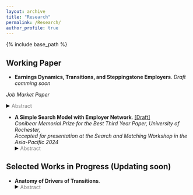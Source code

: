 ```yaml
---
layout: archive
title: "Research"
permalink: /Research/
author_profile: true
---
```


{% include base_path %}

## Working Paper

* __Earnings Dynamics, Transitions, and Steppingstone Employers__. _Draft comming soon_
<!--[[Draft]](https://SteveShelnanMa.github.io/workingpaper/.pdf). \-->

  _Job Market Paper_ 
  <div class="toggle-abstract" onclick="toggleAbstract(event)">
    <div class="triangle-right"></div><span class="abstract-text">Abstract</span>
  </div>
  <div class="abstract-content" style="display:none;">
    <p>Full abstract coming soon...</p>
  </div>

* __A Simple Search Model with Employer Network__. [[Draft]](https://SteveShelnanMa.github.io/workingpaper/.pdf)\
  _Conibear Memorial Prize for the Best Third Year Paper, University of Rochester,_\
  _Accepted for presentation at the Search and Matching Workshop in the Asia-Pacific 2024_
  <div class="toggle-abstract" onclick="toggleAbstract(event)">
    <div class="triangle-right"></div><span class="abstract-text">Abstract</span>
  </div>
  <div class="abstract-content" style="display:none;">
    <p>This article studies the role of employer network structures in shaping labor market outcomes through a simple search model. In this model, employers are depicted as nodes within a network, linked by edges that signify higher arrival rates of job offers. We proved the existence and uniqueness of what we term the ‘node value’ — the expected lifetime value derived from leveraging an employer’s network connections for job search. We establish that the node value is essentially an option asset in that its value escalates with the first order stochastic dominance of the wage distribution and its mean-preserving spreads in risk. Moreover, node value exhibits similarity to network centrality measures as it depends on employer’s position within the network. Specifically, it is positively related to the number of connections an employer maintains and the node values of other employers, especially the connected ones. Consequently, employers situated in more central positions within the network are deemed more desirable, offering better working prospects to workers. The node value thus serves as a crucial mechanism by which the employer network structure endogenously determines employment, labor mobility, and wage distributions. Furthermore, the model offers explanatory power for phenomena such as worker mobility towards lower-wage jobs. Our analysis highlights the critical role of network topology in driving employment decisions and molding labor market outcomes.</p>
  </div>
  


## Selected Works in Progress (Updating soon)
* __Anatomy of Drivers of Transitions__. 
  <div class="toggle-abstract" onclick="toggleAbstract(event)">
    <div class="triangle-right"></div><span class="abstract-text">Abstract</span>
  </div>
  <div class="abstract-content" style="display:none;">
    <p>This paper focuses on the drivers of transitions in U.S. labor market. </p>
  </div>
  
<!--
# *  __Wages and Hours Over the Life-Cycle__, _with [Paulo Lins](https://pauloclins.com)_

* __Misallocation and SOE Reform in Labor Market__
-->

  
<style>
.toggle-abstract {
  cursor: pointer;
  display: flex;
  align-items: center;
}

.triangle-right {
  width: 0; 
  height: 0; 
  border-top: 5px solid transparent;
  border-bottom: 5px solid transparent; 
  border-left: 10px solid black; /* Adjust color */
}

.triangle-down {
  width: 0; 
  height: 0; 
  border-left: 5px solid transparent;
  border-right: 5px solid transparent;  
  border-top: 10px solid black; /* Adjust color */
}

.abstract-text {
  color: grey;
  margin-left: 5px;
}

/*abstract-content {
  display: none;
  margin-top: 2px; 
  /* This decreases the space between the toggle and the content */
/*}*/
div.abstract-content {
  margin-top: 2px;
}

</style>

<script>
document.addEventListener('DOMContentLoaded', (event) => {
  window.toggleAbstract = function(event) {
    event.preventDefault();
    var toggleContainer = event.target.closest('.toggle-abstract');
    var content = toggleContainer.nextElementSibling;
    var triangle = toggleContainer.querySelector('.triangle-right, .triangle-down');
    if (content.style.display === "none" || content.style.display === "") {
      content.style.display = "block";
      triangle.className = "triangle-down";
    } else {
      content.style.display = "none";
      triangle.className = "triangle-right";
    }
  }
});
</script>
